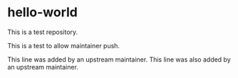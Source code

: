 # hello-world

This is a test repository.

This is a test to allow maintainer push.

This line was added by an upstream maintainer.
This line was also added by an upstream maintainer.
